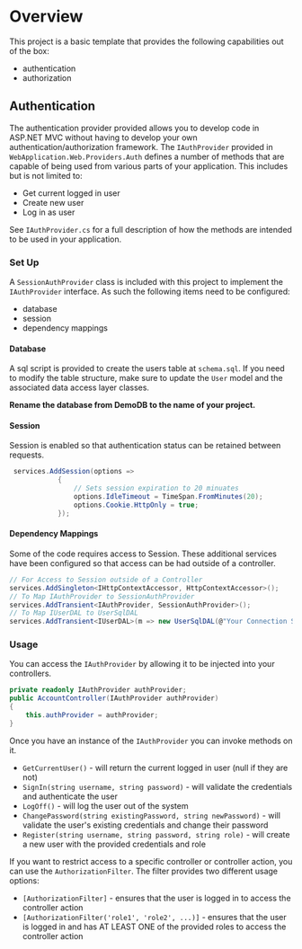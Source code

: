 # Overview

This project is a basic template that provides the following capabilities out of the box:
* authentication
* authorization

## Authentication

The authentication provider provided allows you to develop code in ASP.NET MVC without having to develop your 
own authentication/authorization framework. The `IAuthProvider` provided in `WebApplication.Web.Providers.Auth`
defines a number of methods that are capable of being used from various parts of your application. This includes
but is not limited to:

* Get current logged in user
* Create new user
* Log in as user

See `IAuthProvider.cs` for a full description of how the methods are intended to be used in your application.

### Set Up

A `SessionAuthProvider` class is included with this project to implement the `IAuthProvider` interface. As such the 
following items need to be configured:

* database
* session
* dependency mappings

#### Database

A sql script is provided to create the users table at `schema.sql`. If you need to modify the table
structure, make sure to update the `User` model and the associated data access layer classes.

**Rename the database from DemoDB to the name of your project.**

#### Session

Session is enabled so that authentication status can be retained between requests.

```csharp
 services.AddSession(options =>
            {
                // Sets session expiration to 20 minuates
                options.IdleTimeout = TimeSpan.FromMinutes(20);
                options.Cookie.HttpOnly = true;
            });
```

#### Dependency Mappings

Some of the code requires access to Session. These additional services have been configured so that access can be had outside of a controller.

```csharp
// For Access to Session outside of a Controller
services.AddSingleton<IHttpContextAccessor, HttpContextAccessor>();
// To Map IAuthProvider to SessionAuthProvider
services.AddTransient<IAuthProvider, SessionAuthProvider>();
// To Map IUserDAL to UserSqlDAL
services.AddTransient<IUserDAL>(m => new UserSqlDAL(@"Your Connection String"));
```

### Usage

You can access the `IAuthProvider` by allowing it to be injected into your controllers.

```csharp
private readonly IAuthProvider authProvider;
public AccountController(IAuthProvider authProvider)
{
    this.authProvider = authProvider;
}
```

Once you have an instance of the `IAuthProvider` you can invoke methods on it.

* `GetCurrentUser()` - will return the current logged in user (null if they are not)
* `SignIn(string username, string password)` - will validate the credentials and authenticate the user
* `LogOff()` - will log the user out of the system
* `ChangePassword(string existingPassword, string newPassword)` - will validate the user's existing credentials and change their password
* `Register(string username, string password, string role)` - will create a new user with the provided credentials and role


If you want to restrict access to a specific controller or controller action, you can use the `AuthorizationFilter`.
The filter provides two different usage options:

* `[AuthorizationFilter]` - ensures that the user is logged in to access the controller action
* `[AuthorizationFilter('role1', 'role2', ...)]` - ensures that the user is logged in and has AT LEAST ONE of the provided roles to access the controller action